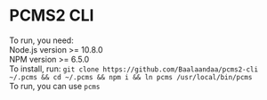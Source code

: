 # PCMS2 CLI

To run, you need: \
Node.js version >= 10.8.0 \
NPM version >= 6.5.0 \
To install, run: `git clone https://github.com/Baalaandaa/pcms2-cli ~/.pcms && cd ~/.pcms && npm i && ln pcms /usr/local/bin/pcms`\
To run, you can use `pcms`